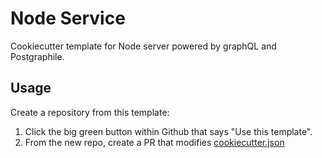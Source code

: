 # Node Service

Cookiecutter template for Node server powered by graphQL and Postgraphile.

## Usage

Create a repository from this template:

1. Click the big green button within Github that says "Use this template".
2. From the new repo, create a PR that modifies [cookiecutter.json](./cookiecutter.json)
